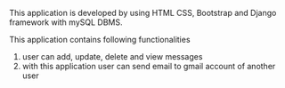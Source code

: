 This application is developed by using HTML CSS, Bootstrap and Django framework with mySQL DBMS.

This application contains following functionalities
1) user can add, update, delete and view messages
2) with this application user can send email to gmail account of another user
